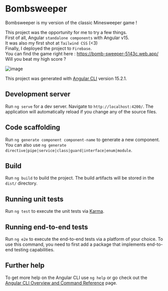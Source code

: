 # Bombsweeper

Bombsweeper is my version of the classic Minesweeper game !

This project was the opportunity for me to try a few things.  
First of all, Angular `standalone components` with Angular v15.  
It was also my first shot at `Tailwind CSS` (<3)  
Finally, I deployed the project to `Firebase`.   
You can find the game right here : https://bomb-sweeper-5143c.web.app/   
Will you beat my high score ?  

![image](https://user-images.githubusercontent.com/120521130/231287676-c3d5fbb9-a3e7-4613-8308-fc9f2a6e8dd4.png)


This project was generated with [Angular CLI](https://github.com/angular/angular-cli) version 15.2.1.

## Development server

Run `ng serve` for a dev server. Navigate to `http://localhost:4200/`. The application will automatically reload if you change any of the source files.

## Code scaffolding

Run `ng generate component component-name` to generate a new component. You can also use `ng generate directive|pipe|service|class|guard|interface|enum|module`.

## Build

Run `ng build` to build the project. The build artifacts will be stored in the `dist/` directory.

## Running unit tests

Run `ng test` to execute the unit tests via [Karma](https://karma-runner.github.io).

## Running end-to-end tests

Run `ng e2e` to execute the end-to-end tests via a platform of your choice. To use this command, you need to first add a package that implements end-to-end testing capabilities.

## Further help

To get more help on the Angular CLI use `ng help` or go check out the [Angular CLI Overview and Command Reference](https://angular.io/cli) page.
